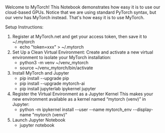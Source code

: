Welcome to MyTorch!
This Notebook demonstrates how easy it is to use our cloud-based GPUs.
Notice that we are using standard PyTorch syntax, but our venv has MyTorch instead.
That's how easy it is to use MyTorch.

Setup Instructions:
1) Register at MyTorch.net and get your access token, then save it to ~/.mytorch
   - echo "token=xxx" > ~/.mytorch
2) Set Up a Clean Virtual Environment:
   Create and activate a new virtual environment to isolate your MyTorch installation:
   - python3 -m venv ~/venv_mytorch
   - source ~/venv_mytorch/bin/activate
3) Install MyTorch and Jupyter
   - pip install --upgrade pip
   - pip install --upgrade mytorch-ai
   - pip install jupyterlab ipykernel jupyter
4) Register the Virtual Environment as a Jupyter Kernel
   This makes your new environment available as a kernel named “mytorch (venv)” in Jupyter:
   - python -m ipykernel install --user --name mytorch_env --display-name "mytorch (venv)"
5) Launch Jupyter Notebook
   - jupyter notebook

